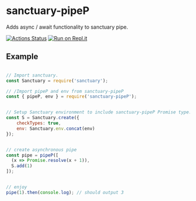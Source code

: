 # sanctuary-pipeP
Adds async / await functionality to sanctuary pipe.

[![Actions Status](https://github.com/beesperester/sanctuary-pipeP/workflows/Node%20CI/badge.svg)](https://github.com/beesperester/sanctuary-pipeP/actions)
[![Run on Repl.it](https://repl.it/badge/github/beesperester/sanctuary-pipeP)](https://repl.it/github/beesperester/sanctuary-pipeP)

## Example
```javascript

// Import sanctuary.
const Sanctuary = require('sanctuary');

// /Import pipeP and env from sanctuary-pipeP
const { pipeP, env } = require('sanctuary-pipeP');


// Setup Sanctuary environment to include sanctuary-pipeP Promise type.
const S = Sanctuary.create({
	checkTypes: true,
	env: Sanctuary.env.concat(env)
});


// create asynchronous pipe
const pipe = pipeP([
  (x => Promise.resolve(x + 1)),
  S.add(1)
]);


// enjoy
pipe(1).then(console.log); // should output 3
```
